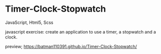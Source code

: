 # Timer-Clock-Stopwatch
JavaScript, Html5, Scss



javascript exercise:
create an application to use a timer, a stopwatch and a clock.


preview;
https://batman110391.github.io/Timer-Clock-Stopwatch/
